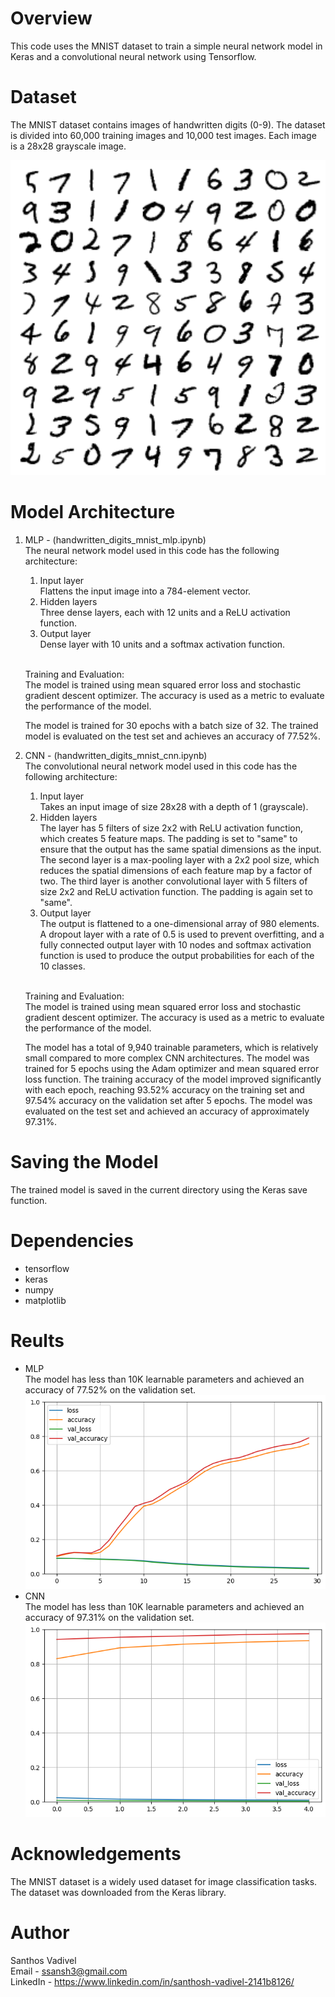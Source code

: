 # Overview
This code uses the MNIST dataset to train a simple neural network model in Keras and a convolutional neural network using Tensorflow.

# Dataset
The MNIST dataset contains images of handwritten digits (0-9). The dataset is divided into 60,000 training images and 10,000 test images. Each image is a 28x28 grayscale image.

<img src="https://github.com/SanthoshV14/handwritten-digits-mnist/blob/main/img/dataset.png" />

# Model Architecture

<ol>
<li>MLP - (handwritten_digits_mnist_mlp.ipynb)</li>
The neural network model used in this code has the following architecture: </br>

<ol>
<li>Input layer</li> Flattens the input image into a 784-element vector. </br>
<li>Hidden layers</li> Three dense layers, each with 12 units and a ReLU activation function. </br>
<li>Output layer</li> Dense layer with 10 units and a softmax activation function. </br> </br>
</ol>

Training and Evaluation: </br>
The model is trained using mean squared error loss and stochastic gradient descent optimizer. The accuracy is used as a metric to evaluate the performance of the model. </br>

The model is trained for 30 epochs with a batch size of 32. The trained model is evaluated on the test set and achieves an accuracy of 77.52%. </br>

<li>CNN - (handwritten_digits_mnist_cnn.ipynb)</li>
The convolutional neural network model used in this code has the following architecture: </br>
<ol>
<li>Input layer</li> Takes an input image of size 28x28 with a depth of 1 (grayscale). </br>
<li>Hidden layers</li> The layer has 5 filters of size 2x2 with ReLU activation function, which creates 5 feature maps. The padding is set to "same" to ensure that the output has the same spatial dimensions as the input. The second layer is a max-pooling layer with a 2x2 pool size, which reduces the spatial dimensions of each feature map by a factor of two. The third layer is another convolutional layer with 5 filters of size 2x2 and ReLU activation function. The padding is again set to "same". </br>
<li>Output layer</li> The output is flattened to a one-dimensional array of 980 elements. A dropout layer with a rate of 0.5 is used to prevent overfitting, and a fully connected output layer with 10 nodes and softmax activation function is used to produce the output probabilities for each of the 10 classes. </br> </br>
</ol>

Training and Evaluation: </br>
The model is trained using mean squared error loss and stochastic gradient descent optimizer. The accuracy is used as a metric to evaluate the performance of the model. </br>

The model has a total of 9,940 trainable parameters, which is relatively small compared to more complex CNN architectures. The model was trained for 5 epochs using the Adam optimizer and mean squared error loss function. The training accuracy of the model improved significantly with each epoch, reaching 93.52% accuracy on the training set and 97.54% accuracy on the validation set after 5 epochs. The model was evaluated on the test set and achieved an accuracy of approximately 97.31%. </br>
</ol>

# Saving the Model
The trained model is saved in the current directory using the Keras save function.

# Dependencies
<ul>
<li>tensorflow</li>
<li>keras</li>
<li>numpy</li>
<li>matplotlib</li>
</ul>

# Reults
<ul>
<li>MLP</li>
The model has less than 10K learnable parameters and achieved an accuracy of 77.52% on the validation set.
<img src="https://github.com/SanthoshV14/handwritten-digits-mnist/blob/main/img/mlp-accuracy-plot.png" />

<li>CNN</li>
The model has less than 10K learnable parameters and achieved an accuracy of 97.31% on the validation set.
<img src="https://github.com/SanthoshV14/handwritten-digits-mnist/blob/main/img/cnn-accuracy-plot.png" />
</ul>

# Acknowledgements
The MNIST dataset is a widely used dataset for image classification tasks. The dataset was downloaded from the Keras library.

# Author
Santhos Vadivel </br>
Email - ssansh3@gmail.com </br>
LinkedIn - https://www.linkedin.com/in/santhosh-vadivel-2141b8126/ </br>

